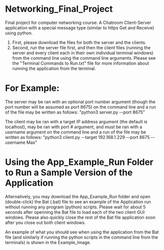 # Networking_Final_Project
Final project for computer networking course: A Chatroom Client-Server application with a special message type (similar to https Get and Receive) using python.

1. First, please download the files for both the server and the clients.
2. Second, run the server file first, and then the client files (running the server and every client each in their own individual terminal windows) from the command line using the command line arguments. Please see the "Terminal Commands to Run.txt" file for more information about running the application from the terminal.

# For Example: 
The server may be ran with an optional port number argument (though the port number will be assumed as port 8675) on the command line and a run of the file may be written as follows: "python3 server.py --port 8675"

The client may be ran with a target IP address argument (the default is localhost), may be ran with port # argument, and must be ran with a username argument on the command line and a run of the file may be written as follows: "python3 client.py --target 192.168.1.229 --port 8675 --username Max"

# Using the App_Example_Run Folder to Run a Sample Version of the Application
Alternatively, you may download the App_Example_Run folder and open (double-click) the Bat (.bat) file to see an example of the Application run without running any program (python) scripts. Please wait for about 5 seconds after openning the Bat file to load each of the two client GUI windows. Please also quickly close the rest of the Bat file application soon after you close out both client windows. 

An example of what you should see when using the application from the Bat file (and similarly if running the python scripts in the command line from the terminals) is shown in the Example_Image.
